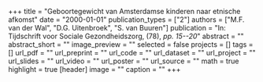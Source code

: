 +++
title = "Geboortegewicht van Amsterdamse kinderen naar etnische afkomst"
date = "2000-01-01"
publication_types = ["2"]
authors = ["M.F. van der Wal", "D.G. Uitenbroek", "S. van Buuren"]
publication = "In: Tijdschrift voor Sociale Gezondheidszorg, (78), _pp. 15--20_"
abstract = ""
abstract_short = ""
image_preview = ""
selected = false
projects = []
tags = []
url_pdf = ""
url_preprint = ""
url_code = ""
url_dataset = ""
url_project = ""
url_slides = ""
url_video = ""
url_poster = ""
url_source = ""
math = true
highlight = true
[header]
image = ""
caption = ""
+++
